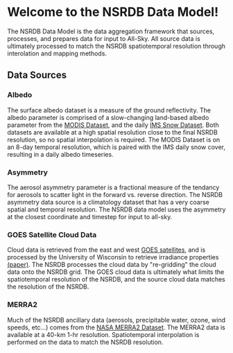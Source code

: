 # Welcome to the NSRDB Data Model!

The NSRDB Data Model is the data aggregation framework that sources,
processes, and prepares data for input to All-Sky. All source data is
ultimately processed to match the NSRDB spatiotemporal resolution through
interolation and mapping methods.

## Data Sources

### Albedo
The surface albedo dataset is a measure of the ground reflectivity.
The albedo parameter is comprised of a slow-changing land-based albedo
parameter from the [MODIS Dataset](https://modis.gsfc.nasa.gov/data/dataprod/mod43.php),
and the daily [IMS Snow Dataset](https://nsidc.org/data/g02156). Both datasets
are available at a high spatial resolution close to the final NSRDB resolution,
so no spatial interpolation is required. The MODIS Dataset is on an 8-day
temporal resolution, which is paired with the IMS daily snow cover, resulting
in a daily albedo timeseries.

### Asymmetry
The aerosol asymmetry parameter is a fractional measure of the tendancy for
aerosols to scatter light in the forward vs. reverse direction. The NSRDB
asymmetry data source is a climatology dataset that has a very coarse spatial
and temporal resolution. The NSRDB data model uses the asymmetry at the closest
coordinate and timestep for input to all-sky.

### GOES Satellite Cloud Data
Cloud data is retrieved from the east and west [GOES satellites](https://www.nasa.gov/content/goes),
and is processed by the University of Wisconsin to retrieve irradiance properties
[(paper)](https://journals.ametsoc.org/doi/pdf/10.1175/1520-0450%281980%29019%3C1005%3AASPMTE%3E2.0.CO%3B2).
The NSRDB processes the cloud data by "re-gridding" the cloud data onto the
NSRDB grid. The GOES cloud data is ultimately what limits the spatiotemporal
resolution of the NSRDB, and the source cloud data matches the resolution of
the NSRDB.

### MERRA2
Much of the NSRDB ancillary data (aerosols, precipitable water, ozone, wind
speeds, etc...) comes from the [NASA MERRA2 Dataset](https://gmao.gsfc.nasa.gov/reanalysis/MERRA-2/).
The MERRA2 data is available at a 40-km 1-hr resolution. Spatiotemporal
interpolation is performed on the data to match the NSRDB resolution.